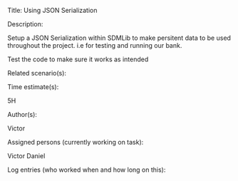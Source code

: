 Title: Using JSON Serialization

Description:

Setup a JSON Serialization within SDMLib to make persitent data 
to be used throughout the project. i.e for testing and running our bank.

Test the code to make sure it works as intended

Related scenario(s):

Time estimate(s):

5H

Author(s):

Victor

Assigned persons (currently working on task):

Victor
Daniel

Log entries (who worked when and how long on this):
